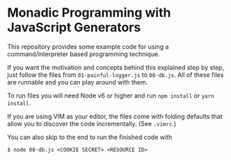 Monadic Programming with JavaScript Generators
==============================================

This repository provides some example code for using a command/interpreter based
programming technique.

If you want the motivation and concepts behind this explained step by step, just
follow the files from `01-painful-logger.js` to `08-db.js`. All of these files
are runnable and you can play around with them.

To run files you will need Node v6 or higher and run `npm install` or `yarn
install`.

If you are using VIM as your editor, the files come with folding defaults that
allow you to discover the code incrementally. (See `.vimrc`.)

You can also skip to the end to run the finished code with

    $ node 08-db.js <COOKIE SECRET> <RESOURCE ID>
